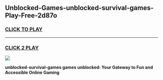 
## Unblocked-Games-unblocked-survival-games-Play-Free-2d87o
<h3>
<a href="https://premium76.site?title=unblocked-survival-games&ref=15A">CLICK TO PLAY</a></h3>
<hr>

<h3>
<a href="https://premium76.site?title=unblocked-survival-games&ref=15A">CLICK 2 PLAY</a>
  
</h3>

<a href="https://premium76.site?title=unblocked-survival-games&ref=15A"><img src="https://clearcache.store/games.png"></a>


**unblocked-survival-games games unblocked: Your Gateway to Fun and Accessible Online Gaming**

